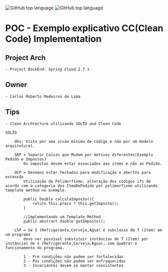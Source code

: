 ![GitHub top language](https://img.shields.io/badge/SPRING%20BOOT-2.7.1-brightgreen)
![GitHub top language](https://img.shields.io/badge/APP%20RELEASE-1.0.0-blue)
# POC - Exemplo explicativo CC(Clean Code) Implementation

## Project Arch
	- Project BackEnd: Spring Cloud 2.7.1
	
## Owner
	- Carlos Roberto Medeiros de Lima
	
## Tips
	- Clean Archtecture utilizando SOLID and Clean Code 
	
	SOLID 
		
		Obs: Visto por uma visão mínima de código e não por um modelo arquitetural.
		
		SRP = Separar Coisas que Mudam por motivos diferentes(Exemplo Pedido e Impostos)
			Os impostos devem estar associados aos items e não ao Pedido.
		
		OCP = Devemos estar fechados para modificação e abertos para extensão
			Utilização de Polimorfismo, alteração dos códigos ifs de acordo com a categoria dos ItemDePedido por polimorfismo utilizando template method no exemplo.
		
			public Double calculaImposto(){
				return this.preco * this.getImposto();
			}

			//Implementando um Template Method
			public abstract double getImposto();

		LSP = Se S (Refrigerante,Cerveja,Agua) é subclasse de T (Item) em um programa
			deve ser possível substituir instâncias de T (Item) por instâncias de S (Refrigerante,Cerveja,Agua), sem quebrar o funcionamento do programa.
			
			1 - Pré condições não podem ser fortalecidas
			2 - Pós condições não podem ser enfraquecidas
			3 - Invariantes devem se manter consistentes
		

	
	
	
	

